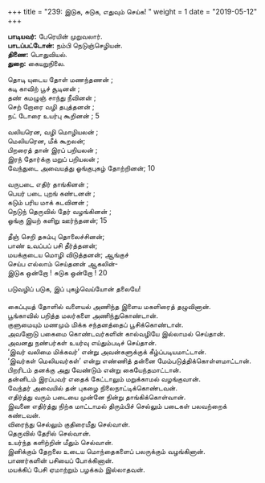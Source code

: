 ﻿+++
title = "239: இடுக, சுடுக, எதுவும் செய்க!  "
weight = 1
date = "2019-05-12"
+++

**பாடியவர்:** பேரெயின் முறுவலார்.  
**பாடப்பட்டோன்:** நம்பி நெடுஞ்செழியன்.  
**திணை:** பொதுவியல்.  
**துறை:** கையறுநிலை.  
  
தொடி யுடைய தோள் மணந்தணன் ;  
கடி காவிற் பூச் சூடினன் ;  
தண் கமழுஞ் சாந்து நீவினன் ;  
செற் றோரை வழி தபுத்தனன் ;  
நட் டோரை உயர்பு கூறினன் ; 5  
  
வலியரென, வழி மொழியலன் ;  
மெலியரென, மீக் கூறலன்;  
பிறரைத் தான் இரப் பறியலன் ;  
இரந் தோர்க்கு மறுப் பறியலன் ;  
வேந்துடை அவையத்து ஓங்குபுகழ் தோற்றினன்; 10  
  
வருபடை எதிர் தாங்கினன் ;  
பெயர் படை புறங் கண்டனன் ;  
கடும் பரிய மாக் கடவினன் ;  
நெடுந் தெருவில் தேர் வழங்கினன் ;  
ஓங்கு இயற் களிறு ஊர்ந்தனன்; 15  
  
தீஞ் செறி தசும்பு தொலைச்சினன்;  
பாண் உவப்பப் பசி தீர்த்தனன்;  
மயக்குடைய மொழி விடுத்தனன்; ஆங்குச்  
செய்ப எல்லாம் செய்தனன் ஆகலின்-  
இடுக ஒன்றோ ! சுடுக ஒன்றோ ! 20  
  
படுவழிப் படுக, இப் புகழ்வெய்யோன் தலையே!  
   
கைப்புயத் தோளில் வளையல் அணிந்த இளைய மகளிரைத் தழுவினான்.  
பூங்காவில் பறித்த மலர்களை அணிந்துகொண்டான்.  
குளுமையும் மணமும் மிக்க சந்தனத்தைப் பூசிக்கொண்டான்.  
அவனோடு பகைமை கொண்டவர்களின் கால்வழியே இல்லாமல் செய்தான்.  
அவனது நண்பர்கள் உயர்வு எய்தும்படிச் செய்தான்.  
‘இவர் வலிமை மிக்கவர்’ என்று அவன்களுக்குக் கீழ்ப்படியமாட்டான்.  
‘இவர்கள் மெலியவர்கள்’ என்று எண்ணித் தன்னை மேம்படுத்திக்கொள்ளமாட்டான்.  
பிறரிடம் தனக்கு அது வேண்டும் என்று கையேந்தமாட்டான்.  
தன்னிடம் இரப்பவர் எதைக் கேட்டாலும் மறுக்காமல் வழங்குவான்.  
வேந்தர் அவையில் தன் புகழை நிலைநாட்டிக்கொண்டவன்.  
எதிர்த்து வரும் படையை முன்னே நின்று தாங்கிக்கொள்வான்.  
இவனை எதிர்த்து நிற்க மாட்டாமல் திரும்பிச் செல்லும் படைகள் பலவற்றைக் கண்டவன்.  
விரைந்து செல்லும் குதிரைமீது செல்வான்.  
தெருவில் தேரில் செல்வான்.  
உயர்ந்த களிற்றின் மீதும் செல்வான்.  
இனிக்கும் தேறலை உடைய மொந்தைகளைப் பலருக்கும் வழங்கினான்.  
பாணர்களின் பசியைப் போக்கினான்.  
மயக்கிப் பேசி ஏமாற்றும் பழக்கம் இல்லாதவன்.  
